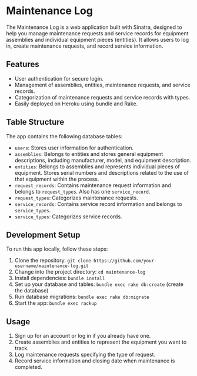 # Maintenance Log

The Maintenance Log is a web application built with Sinatra, designed to help you manage maintenance requests and service records for equipment assemblies and individual equipment pieces (entities). It allows users to log in, create maintenance requests, and record service information.

## Features

- User authentication for secure login.
- Management of assemblies, entities, maintenance requests, and service records.
- Categorization of maintenance requests and service records with types.
- Easily deployed on Heroku using bundle and Rake.

## Table Structure

The app contains the following database tables:

- `users`: Stores user information for authentication.
- `assemblies`: Belongs to entities and stores general equipment descriptions, including manufacturer, model, and equipment description.
- `entities`: Belongs to assemblies and represents individual pieces of equipment. Stores serial numbers and descriptions related to the use of that equipment within the process.
- `request_records`: Contains maintenance request information and belongs to `request_types`. Also has one `service_record`.
- `request_types`: Categorizes maintenance requests.
- `service_records`: Contains service record information and belongs to `service_types`.
- `service_types`: Categorizes service records.

## Development Setup

To run this app locally, follow these steps:

1. Clone the repository: `git clone https://github.com/your-username/maintenance-log.git`
2. Change into the project directory: `cd maintenance-log`
3. Install dependencies: `bundle install`
4. Set up your database and tables: `bundle exec rake db:create` (create the database)
5. Run database migrations: `bundle exec rake db:migrate`
6. Start the app: `bundle exec rackup`

## Usage

1. Sign up for an account or log in if you already have one.
2. Create assemblies and entities to represent the equipment you want to track.
3. Log maintenance requests specifying the type of request.
4. Record service information and closing date when maintenance is completed.

